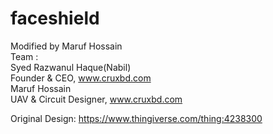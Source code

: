 # faceshield

Modified by Maruf Hossain 
</br>Team :
</br>Syed Razwanul Haque(Nabil)
</br>Founder & CEO, www.cruxbd.com
</br>Maruf Hossain
</br>UAV & Circuit Designer, www.cruxbd.com

Original Design: https://www.thingiverse.com/thing:4238300
